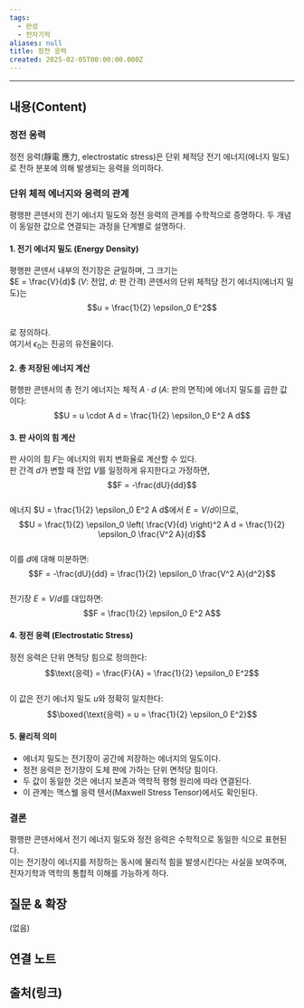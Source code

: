 ```yaml
---
tags:
  - 완성
  - 전자기학
aliases: null
title: 정전 응력
created: 2025-02-05T00:00:00.000Z
---
```


---

## 내용(Content)

### 정전 응력
정전 응력(靜電 應力, electrostatic stress)은 단위 체적당 전기 에너지(에너지 밀도)로 전하 분포에 의해 발생되는 응력을 의미하다. 

### 단위 체적 에너지와 응력의 관계
    
평행판 콘덴서의 전기 에너지 밀도와 정전 응력의 관계를 수학적으로 증명하다. 두 개념이 동일한 값으로 연결되는 과정을 단계별로 설명하다.

#### 1. 전기 에너지 밀도 (Energy Density)
평행판 콘덴서 내부의 전기장은 균일하며, 그 크기는  
$E = \frac{V}{d}$
($V$: 전압, $d$: 판 간격)
콘덴서의 단위 체적당 전기 에너지(에너지 밀도)는  
$$u = \frac{1}{2} \epsilon_0 E^2$$  
로 정의하다.  
여기서 $\epsilon_0$는 진공의 유전율이다.

#### 2. 총 저장된 에너지 계산
평행판 콘덴서의 총 전기 에너지는 체적 $A \cdot d$ ($A$: 판의 면적)에 에너지 밀도를 곱한 값이다:  
$$U = u \cdot A d = \frac{1}{2} \epsilon_0 E^2 A d$$


#### 3. 판 사이의 힘 계산
판 사이의 힘 $F$는 에너지의 위치 변화율로 계산할 수 있다.  
판 간격 $d$가 변할 때 전압 $V$를 일정하게 유지한다고 가정하면,  
$$F = -\frac{dU}{dd}$$  
에너지 $U = \frac{1}{2} \epsilon_0 E^2 A d$에서 $E = V/d$이므로,  
$$U = \frac{1}{2} \epsilon_0 \left( \frac{V}{d} \right)^2 A d = \frac{1}{2} \epsilon_0 \frac{V^2 A}{d}$$  
이를 $d$에 대해 미분하면:  
$$F = -\frac{dU}{dd} = \frac{1}{2} \epsilon_0 \frac{V^2 A}{d^2}$$  
전기장 $E = V/d$를 대입하면:  
$$F = \frac{1}{2} \epsilon_0 E^2 A$$

#### 4. 정전 응력 (Electrostatic Stress)
정전 응력은 단위 면적당 힘으로 정의한다:
$$\text{응력} = \frac{F}{A} = \frac{1}{2} \epsilon_0 E^2$$  
이 값은 전기 에너지 밀도 $u$와 정확히 일치한다:  
$$\boxed{\text{응력} = u = \frac{1}{2} \epsilon_0 E^2}$$

#### 5. 물리적 의미
- 에너지 밀도는 전기장이 공간에 저장하는 에너지의 밀도이다.  
- 정전 응력은 전기장이 도체 판에 가하는 단위 면적당 힘이다.  
- 두 값이 동일한 것은 에너지 보존과 역학적 평형 원리에 따라 연결된다.  
- 이 관계는 맥스웰 응력 텐서(Maxwell Stress Tensor)에서도 확인된다.

### 결론
평행판 콘덴서에서 전기 에너지 밀도와 정전 응력은 수학적으로 동일한 식으로 표현된다.  
이는 전기장이 에너지를 저장하는 동시에 물리적 힘을 발생시킨다는 사실을 보여주며, 전자기학과 역학의 통합적 이해를 가능하게 하다.


## 질문 & 확장

(없음)

## 연결 노트

## 출처(링크)






